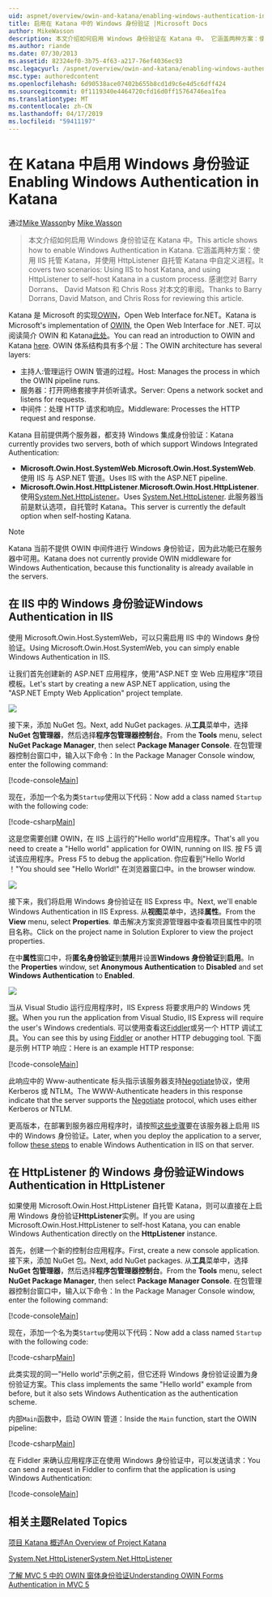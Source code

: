 ```yaml
---
uid: aspnet/overview/owin-and-katana/enabling-windows-authentication-in-katana
title: 启用在 Katana 中的 Windows 身份验证 |Microsoft Docs
author: MikeWasson
description: 本文介绍如何启用 Windows 身份验证在 Katana 中。 它涵盖两种方案：使用 IIS 托管 Katana，并使用 HttpListener 自托管 Kat...
ms.author: riande
ms.date: 07/30/2013
ms.assetid: 82324ef0-3b75-4f63-a217-76ef4036ec93
msc.legacyurl: /aspnet/overview/owin-and-katana/enabling-windows-authentication-in-katana
msc.type: authoredcontent
ms.openlocfilehash: 6d90538ace07402b655b8cd1d9c6e4d5c6dff424
ms.sourcegitcommit: 0f1119340e4464720cfd16d0ff15764746ea1fea
ms.translationtype: MT
ms.contentlocale: zh-CN
ms.lasthandoff: 04/17/2019
ms.locfileid: "59411197"
---
```

# <a name="enabling-windows-authentication-in-katana"></a><span data-ttu-id="e7d3c-104">在 Katana 中启用 Windows 身份验证</span><span class="sxs-lookup"><span data-stu-id="e7d3c-104">Enabling Windows Authentication in Katana</span></span>

<span data-ttu-id="e7d3c-105">通过[Mike Wasson](https://github.com/MikeWasson)</span><span class="sxs-lookup"><span data-stu-id="e7d3c-105">by [Mike Wasson](https://github.com/MikeWasson)</span></span>

> <span data-ttu-id="e7d3c-106">本文介绍如何启用 Windows 身份验证在 Katana 中。</span><span class="sxs-lookup"><span data-stu-id="e7d3c-106">This article shows how to enable Windows Authentication in Katana.</span></span> <span data-ttu-id="e7d3c-107">它涵盖两种方案：使用 IIS 托管 Katana，并使用 HttpListener 自托管 Katana 中自定义进程。</span><span class="sxs-lookup"><span data-stu-id="e7d3c-107">It covers two scenarios: Using IIS to host Katana, and using HttpListener to self-host Katana in a custom process.</span></span> <span data-ttu-id="e7d3c-108">感谢您对 Barry Dorrans、 David Matson 和 Chris Ross 对本文的审阅。</span><span class="sxs-lookup"><span data-stu-id="e7d3c-108">Thanks to Barry Dorrans, David Matson, and Chris Ross for reviewing this article.</span></span>


<span data-ttu-id="e7d3c-109">Katana 是 Microsoft 的实现[OWIN](http://owin.org/)，Open Web Interface for.NET。</span><span class="sxs-lookup"><span data-stu-id="e7d3c-109">Katana is Microsoft's implementation of [OWIN](http://owin.org/), the Open Web Interface for .NET.</span></span> <span data-ttu-id="e7d3c-110">可以阅读简介 OWIN 和 Katana[此处](an-overview-of-project-katana.md)。</span><span class="sxs-lookup"><span data-stu-id="e7d3c-110">You can read an introduction to OWIN and Katana [here](an-overview-of-project-katana.md).</span></span> <span data-ttu-id="e7d3c-111">OWIN 体系结构具有多个层：</span><span class="sxs-lookup"><span data-stu-id="e7d3c-111">The OWIN architecture has several layers:</span></span>

- <span data-ttu-id="e7d3c-112">主持人:管理运行 OWIN 管道的过程。</span><span class="sxs-lookup"><span data-stu-id="e7d3c-112">Host: Manages the process in which the OWIN pipeline runs.</span></span>
- <span data-ttu-id="e7d3c-113">服务器：打开网络套接字并侦听请求。</span><span class="sxs-lookup"><span data-stu-id="e7d3c-113">Server: Opens a network socket and listens for requests.</span></span>
- <span data-ttu-id="e7d3c-114">中间件：处理 HTTP 请求和响应。</span><span class="sxs-lookup"><span data-stu-id="e7d3c-114">Middleware: Processes the HTTP request and response.</span></span>

<span data-ttu-id="e7d3c-115">Katana 目前提供两个服务器，都支持 Windows 集成身份验证：</span><span class="sxs-lookup"><span data-stu-id="e7d3c-115">Katana currently provides two servers, both of which support Windows Integrated Authentication:</span></span>

- <span data-ttu-id="e7d3c-116">**Microsoft.Owin.Host.SystemWeb**.</span><span class="sxs-lookup"><span data-stu-id="e7d3c-116">**Microsoft.Owin.Host.SystemWeb**.</span></span> <span data-ttu-id="e7d3c-117">使用 IIS 与 ASP.NET 管道。</span><span class="sxs-lookup"><span data-stu-id="e7d3c-117">Uses IIS with the ASP.NET pipeline.</span></span>
- <span data-ttu-id="e7d3c-118">**Microsoft.Owin.Host.HttpListener**.</span><span class="sxs-lookup"><span data-stu-id="e7d3c-118">**Microsoft.Owin.Host.HttpListener**.</span></span> <span data-ttu-id="e7d3c-119">使用[System.Net.HttpListener](https://msdn.microsoft.com/library/system.net.httplistener.aspx)。</span><span class="sxs-lookup"><span data-stu-id="e7d3c-119">Uses [System.Net.HttpListener](https://msdn.microsoft.com/library/system.net.httplistener.aspx).</span></span> <span data-ttu-id="e7d3c-120">此服务器当前是默认选项，自托管时 Katana。</span><span class="sxs-lookup"><span data-stu-id="e7d3c-120">This server is currently the default option when self-hosting Katana.</span></span>

> [!NOTE]
> <span data-ttu-id="e7d3c-121">Katana 当前不提供 OWIN 中间件进行 Windows 身份验证，因为此功能已在服务器中可用。</span><span class="sxs-lookup"><span data-stu-id="e7d3c-121">Katana does not currently provide OWIN middleware for Windows Authentication, because this functionality is already available in the servers.</span></span>

## <a name="windows-authentication-in-iis"></a><span data-ttu-id="e7d3c-122">在 IIS 中的 Windows 身份验证</span><span class="sxs-lookup"><span data-stu-id="e7d3c-122">Windows Authentication in IIS</span></span>

<span data-ttu-id="e7d3c-123">使用 Microsoft.Owin.Host.SystemWeb，可以只需启用 IIS 中的 Windows 身份验证。</span><span class="sxs-lookup"><span data-stu-id="e7d3c-123">Using Microsoft.Owin.Host.SystemWeb, you can simply enable Windows Authentication in IIS.</span></span>

<span data-ttu-id="e7d3c-124">让我们首先创建新的 ASP.NET 应用程序，使用"ASP.NET 空 Web 应用程序"项目模板。</span><span class="sxs-lookup"><span data-stu-id="e7d3c-124">Let's start by creating a new ASP.NET application, using the "ASP.NET Empty Web Application" project template.</span></span>

![](enabling-windows-authentication-in-katana/_static/image1.png)

<span data-ttu-id="e7d3c-125">接下来，添加 NuGet 包。</span><span class="sxs-lookup"><span data-stu-id="e7d3c-125">Next, add NuGet packages.</span></span> <span data-ttu-id="e7d3c-126">从**工具**菜单中，选择**NuGet 包管理器**，然后选择**程序包管理器控制台**。</span><span class="sxs-lookup"><span data-stu-id="e7d3c-126">From the **Tools** menu, select **NuGet Package Manager**, then select **Package Manager Console**.</span></span> <span data-ttu-id="e7d3c-127">在包管理器控制台窗口中，输入以下命令：</span><span class="sxs-lookup"><span data-stu-id="e7d3c-127">In the Package Manager Console window, enter the following command:</span></span>

[!code-console[Main](enabling-windows-authentication-in-katana/samples/sample1.cmd)]

<span data-ttu-id="e7d3c-128">现在，添加一个名为类`Startup`使用以下代码：</span><span class="sxs-lookup"><span data-stu-id="e7d3c-128">Now add a class named `Startup` with the following code:</span></span>

[!code-csharp[Main](enabling-windows-authentication-in-katana/samples/sample2.cs)]

<span data-ttu-id="e7d3c-129">这是您需要创建 OWIN，在 IIS 上运行的"Hello world"应用程序。</span><span class="sxs-lookup"><span data-stu-id="e7d3c-129">That's all you need to create a "Hello world" application for OWIN, running on IIS.</span></span> <span data-ttu-id="e7d3c-130">按 F5 调试该应用程序。</span><span class="sxs-lookup"><span data-stu-id="e7d3c-130">Press F5 to debug the application.</span></span> <span data-ttu-id="e7d3c-131">你应看到"Hello World ！"</span><span class="sxs-lookup"><span data-stu-id="e7d3c-131">You should see "Hello World!"</span></span> <span data-ttu-id="e7d3c-132">在浏览器窗口中。</span><span class="sxs-lookup"><span data-stu-id="e7d3c-132">in the browser window.</span></span>

![](enabling-windows-authentication-in-katana/_static/image2.png)

<span data-ttu-id="e7d3c-133">接下来，我们将启用 Windows 身份验证在 IIS Express 中。</span><span class="sxs-lookup"><span data-stu-id="e7d3c-133">Next, we'll enable Windows Authentication in IIS Express.</span></span> <span data-ttu-id="e7d3c-134">从**视图**菜单中，选择**属性**。</span><span class="sxs-lookup"><span data-stu-id="e7d3c-134">From the **View** menu, select **Properties**.</span></span> <span data-ttu-id="e7d3c-135">单击解决方案资源管理器中查看项目属性中的项目名称。</span><span class="sxs-lookup"><span data-stu-id="e7d3c-135">Click on the project name in Solution Explorer to view the project properties.</span></span>

<span data-ttu-id="e7d3c-136">在中**属性**窗口中，将**匿名身份验证**到**禁用**并设置**Windows 身份验证**到**启用**。</span><span class="sxs-lookup"><span data-stu-id="e7d3c-136">In the **Properties** window, set **Anonymous Authentication** to **Disabled** and set **Windows Authentication** to **Enabled**.</span></span>

![](enabling-windows-authentication-in-katana/_static/image3.png)

<span data-ttu-id="e7d3c-137">当从 Visual Studio 运行应用程序时，IIS Express 将要求用户的 Windows 凭据。</span><span class="sxs-lookup"><span data-stu-id="e7d3c-137">When you run the application from Visual Studio, IIS Express will require the user's Windows credentials.</span></span> <span data-ttu-id="e7d3c-138">可以使用查看这[Fiddler](http://fiddler2.com/home)或另一个 HTTP 调试工具。</span><span class="sxs-lookup"><span data-stu-id="e7d3c-138">You can see this by using [Fiddler](http://fiddler2.com/home) or another HTTP debugging tool.</span></span> <span data-ttu-id="e7d3c-139">下面是示例 HTTP 响应：</span><span class="sxs-lookup"><span data-stu-id="e7d3c-139">Here is an example HTTP response:</span></span>

[!code-console[Main](enabling-windows-authentication-in-katana/samples/sample3.cmd?highlight=1,5-6)]

<span data-ttu-id="e7d3c-140">此响应中的 Www-authenticate 标头指示该服务器支持[Negotiate](http://www.ietf.org/rfc/rfc4559.txt)协议，使用 Kerberos 或 NTLM。</span><span class="sxs-lookup"><span data-stu-id="e7d3c-140">The WWW-Authenticate headers in this response indicate that the server supports the [Negotiate](http://www.ietf.org/rfc/rfc4559.txt) protocol, which uses either Kerberos or NTLM.</span></span>

<span data-ttu-id="e7d3c-141">更高版本，在部署到服务器应用程序时，请按照[这些步骤](https://www.iis.net/configreference/system.webserver/security/authentication/windowsauthentication)要在该服务器上启用 IIS 中的 Windows 身份验证。</span><span class="sxs-lookup"><span data-stu-id="e7d3c-141">Later, when you deploy the application to a server, follow [these steps](https://www.iis.net/configreference/system.webserver/security/authentication/windowsauthentication) to enable Windows Authentication in IIS on that server.</span></span>

## <a name="windows-authentication-in-httplistener"></a><span data-ttu-id="e7d3c-142">在 HttpListener 的 Windows 身份验证</span><span class="sxs-lookup"><span data-stu-id="e7d3c-142">Windows Authentication in HttpListener</span></span>

<span data-ttu-id="e7d3c-143">如果使用 Microsoft.Owin.Host.HttpListener 自托管 Katana，则可以直接在上启用 Windows 身份验证**HttpListener**实例。</span><span class="sxs-lookup"><span data-stu-id="e7d3c-143">If you are using Microsoft.Owin.Host.HttpListener to self-host Katana, you can enable Windows Authentication directly on the **HttpListener** instance.</span></span>

<span data-ttu-id="e7d3c-144">首先，创建一个新的控制台应用程序。</span><span class="sxs-lookup"><span data-stu-id="e7d3c-144">First, create a new console application.</span></span> <span data-ttu-id="e7d3c-145">接下来，添加 NuGet 包。</span><span class="sxs-lookup"><span data-stu-id="e7d3c-145">Next, add NuGet packages.</span></span> <span data-ttu-id="e7d3c-146">从**工具**菜单中，选择**NuGet 包管理器**，然后选择**程序包管理器控制台**。</span><span class="sxs-lookup"><span data-stu-id="e7d3c-146">From the **Tools** menu, select **NuGet Package Manager**, then select **Package Manager Console**.</span></span> <span data-ttu-id="e7d3c-147">在包管理器控制台窗口中，输入以下命令：</span><span class="sxs-lookup"><span data-stu-id="e7d3c-147">In the Package Manager Console window, enter the following command:</span></span>

[!code-console[Main](enabling-windows-authentication-in-katana/samples/sample4.cmd)]

<span data-ttu-id="e7d3c-148">现在，添加一个名为类`Startup`使用以下代码：</span><span class="sxs-lookup"><span data-stu-id="e7d3c-148">Now add a class named `Startup` with the following code:</span></span>

[!code-csharp[Main](enabling-windows-authentication-in-katana/samples/sample5.cs)]

<span data-ttu-id="e7d3c-149">此类实现的同一"Hello world"示例之前，但它还将 Windows 身份验证设置为身份验证方案。</span><span class="sxs-lookup"><span data-stu-id="e7d3c-149">This class implements the same "Hello world" example from before, but it also sets Windows Authentication as the authentication scheme.</span></span>

<span data-ttu-id="e7d3c-150">内部`Main`函数中，启动 OWIN 管道：</span><span class="sxs-lookup"><span data-stu-id="e7d3c-150">Inside the `Main` function, start the OWIN pipeline:</span></span>

[!code-csharp[Main](enabling-windows-authentication-in-katana/samples/sample6.cs)]

<span data-ttu-id="e7d3c-151">在 Fiddler 来确认应用程序正在使用 Windows 身份验证中，可以发送请求：</span><span class="sxs-lookup"><span data-stu-id="e7d3c-151">You can send a request in Fiddler to confirm that the application is using Windows Authentication:</span></span>

[!code-console[Main](enabling-windows-authentication-in-katana/samples/sample7.cmd?highlight=1,4-5)]

## <a name="related-topics"></a><span data-ttu-id="e7d3c-152">相关主题</span><span class="sxs-lookup"><span data-stu-id="e7d3c-152">Related Topics</span></span>

[<span data-ttu-id="e7d3c-153">项目 Katana 概述</span><span class="sxs-lookup"><span data-stu-id="e7d3c-153">An Overview of Project Katana</span></span>](an-overview-of-project-katana.md)

[<span data-ttu-id="e7d3c-154">System.Net.HttpListener</span><span class="sxs-lookup"><span data-stu-id="e7d3c-154">System.Net.HttpListener</span></span>](https://msdn.microsoft.com/library/system.net.httplistener.aspx)

[<span data-ttu-id="e7d3c-155">了解 MVC 5 中的 OWIN 窗体身份验证</span><span class="sxs-lookup"><span data-stu-id="e7d3c-155">Understanding OWIN Forms Authentication in MVC 5</span></span>](https://blogs.msdn.com/b/webdev/archive/2013/07/03/understanding-owin-forms-authentication-in-mvc-5.aspx)
